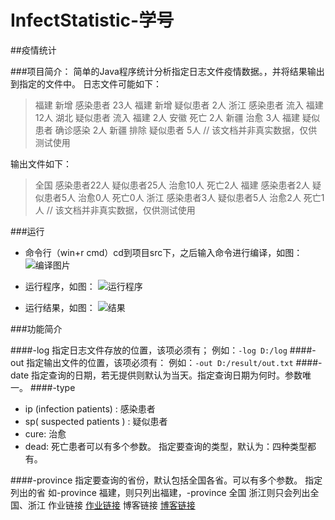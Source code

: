 ﻿# InfectStatistic-学号
##疫情统计

###项目简介：
简单的Java程序统计分析指定日志文件疫情数据。，并将结果输出到指定的文件中。
日志文件可能如下：

>福建 新增 感染患者 23人
福建 新增 疑似患者 2人
浙江 感染患者 流入 福建 12人
湖北 疑似患者 流入 福建 2人
安徽 死亡 2人
新疆 治愈 3人
福建 疑似患者 确诊感染 2人
新疆 排除 疑似患者 5人
// 该文档并非真实数据，仅供测试使用

输出文件如下：
>全国 感染患者22人 疑似患者25人 治愈10人 死亡2人
福建 感染患者2人 疑似患者5人 治愈0人 死亡0人
浙江 感染患者3人 疑似患者5人 治愈2人 死亡1人
// 该文档并非真实数据，仅供测试使用

###运行
- 命令行（win+r cmd）cd到项目src下，之后输入命令进行编译，如图：
![编译图片](https://images.cnblogs.com/cnblogs_com/zhixinlin/1649880/o_200218095826%E7%A8%8B%E5%BA%8F%E7%BC%96%E8%AF%91%E6%88%AA%E5%9B%BE.png)

- 运行程序，如图：
![运行程序](https://images.cnblogs.com/cnblogs_com/zhixinlin/1649880/o_200218095833%E8%BF%90%E8%A1%8C%E6%88%AA%E5%9B%BE.png)

- 运行结果，如图：
![结果](https://images.cnblogs.com/cnblogs_com/zhixinlin/1649880/o_200218095801%E7%BB%93%E6%9E%9C%E6%88%AA%E5%9B%BE.png)


###功能简介

####-log
    指定日志文件存放的位置，该项必须有；
    例如：`-log D:/log`
####-out
    指定输出文件的位置，该项必须有：
    例如：`-out D:/result/out.txt`
####-date
    指定查询的日期，若无提供则默认为当天。指定查询日期为何时。参数唯一。
####-type
+ ip (infection patients) : 感染患者
+ sp( suspected patients ) : 疑似患者
+ cure: 治愈
+ dead: 死亡患者可以有多个参数。
    指定要查询的类型，默认为：四种类型都有。

####-province
    指定要查询的省份，默认包括全国各省。可以有多个参数。
    指定列出的省 如-province 福建，则只列出福建，-province 全国 浙江则只会列出全国、浙江
作业链接
[作业链接](https://edu.cnblogs.com/campus/fzu/2020SPRINGS/homework/10287)
博客链接
[博客链接](https://www.cnblogs.com/zhixinlin/p/12341121.html)

